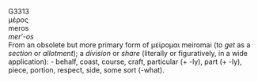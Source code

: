 G3313  
μέρος  
meros  
*mer‘-os*  
From an obsolete but more primary form of μείρομαι meiromai (to *get* as
a *section* or *allotment*); a *division* or *share* (literally or
figuratively, in a wide application): - behalf, coast, course, craft,
particular (+ -ly), part (+ -ly), piece, portion, respect, side, some
sort (-what).  
